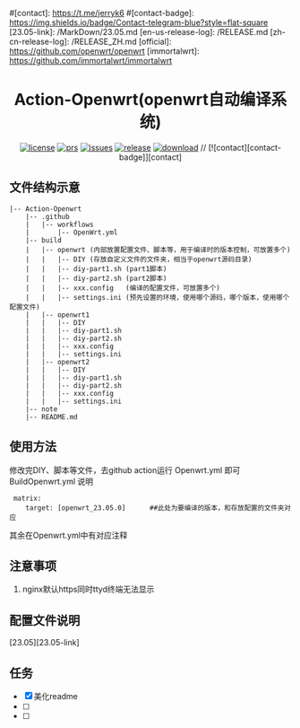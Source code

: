 [license]: /LICENSE
[license-badge]: https://img.shields.io/github/license/jerrykuku/luci-theme-argon?style=flat-square&a=1
[prs]: https://github.com/pencail/Action-Openwrt/pulls
[prs-badge]: https://img.shields.io/badge/PRs-welcome-brightgreen.svg?style=flat-square
[issues]: https://github.com/pencail/Action-Openwrt/issues/new
[issues-badge]: https://img.shields.io/badge/Issues-welcome-brightgreen.svg?style=flat-square
[release]: https://github.com/pencail/Action-Openwrt/releases
[release-badge]: https://img.shields.io/github/v/release/jerrykuku/luci-theme-argon?style=flat-square
[download]: https://github.com/pencail/Action-Openwrt/releases
[download-badge]: https://img.shields.io/github/downloads/jerrykuku/luci-theme-argon/total?style=flat-square
#[contact]: https://t.me/jerryk6
#[contact-badge]: https://img.shields.io/badge/Contact-telegram-blue?style=flat-square
[23.05-link]: /MarkDown/23.05.md
[en-us-release-log]: /RELEASE.md
[zh-cn-release-log]: /RELEASE_ZH.md
[official]: https://github.com/openwrt/openwrt
[immortalwrt]: https://github.com/immortalwrt/immortalwrt



<div align="center">

# Action-Openwrt(openwrt自动编译系统) 

[![license][license-badge]][license]
[![prs][prs-badge]][prs]
[![issues][issues-badge]][issues]
[![release][release-badge]][release]
[![download][download-badge]][download]
// [![contact][contact-badge]][contact]

</div>

## 文件结构示意
```
|-- Action-Openwrt
    |-- .github
    |   |-- workflows
    |       |-- OpenWrt.yml
    |-- build
    |   |-- openwrt (内部放置配置文件、脚本等，用于编译时的版本控制，可放置多个)
    |   |   |-- DIY (存放自定义文件的文件夹，相当于openwrt源码目录)
    |   |   |-- diy-part1.sh (part1脚本)
    |   |   |-- diy-part2.sh (part2脚本)
    |   |   |-- xxx.config   (编译的配置文件，可放置多个)
    |   |   |-- settings.ini (预先设置的环境，使用哪个源码，哪个版本，使用哪个配置文件)
    |   |-- openwrt1
    |   |   |-- DIY
    |   |   |-- diy-part1.sh
    |   |   |-- diy-part2.sh
    |   |   |-- xxx.config
    |   |   |-- settings.ini
    |   |-- openwrt2
    |   |   |-- DIY
    |   |   |-- diy-part1.sh
    |   |   |-- diy-part2.sh
    |   |   |-- xxx.config
    |   |   |-- settings.ini
    |-- note
    |-- README.md
```

## 使用方法
修改完DIY、脚本等文件，去github action运行 Openwrt.yml 即可
BuildOpenwrt.yml 说明
```
 matrix:
    target: [openwrt_23.05.0]      ##此处为要编译的版本，和存放配置的文件夹对应
```
其余在Openwrt.yml中有对应注释

## 注意事项
1. nginx默认https同时ttyd终端无法显示

## 配置文件说明
[23.05][23.05-link]

## 任务
- [x] 美化readme
- [ ] 
- [ ] 



<!-- <style>
    hr:nth-of-type(1) {
        border-width: 10px 0 0 0 !important;
    }
</style> -->
